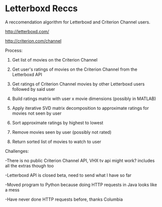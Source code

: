 # Letterboxd Reccs

A reccomendation algorithm for Letterboxd and Criterion Channel users.

http://letterboxd.com/

http://criterion.com/channel

Process:

1. Get list of movies on the Criterion Channel

2. Get user's ratings of movies on the Criterion Channel from the Letterboxd API

3. Get ratings of Criterion Channel movies by other Letterboxd users followed by said user

4. Build ratings matrix with user x movie dimensions (possibly in MATLAB)

5. Apply iterative SVD matrix decomposition to approximate ratings for movies not seen by user

6. Sort approximate ratings by highest to lowest

7. Remove movies seen by user (possibly not rated)

8. Return sorted list of movies to watch to user


Challenges:

-There is no public Criterion Channel API, VHX tv api might work? includes all the extras though too

-Letterboxd API is closed beta, need to send what I have so far

-Moved program to Python because doing HTTP requests in Java looks like a mess

-Have never done HTTP requests before, thanks Columbia
